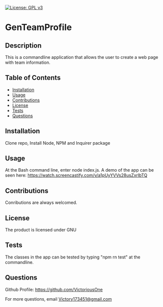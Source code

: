 [![License: GPL v3](https://img.shields.io/badge/License-GPLv3-blue.svg)](https://www.gnu.org/licenses/gpl-3.0)

# GenTeamProfile

## Description
This is a commandline application that allows the user to create a web page with team information.

## Table of Contents
* [Installation](#installation)
* [Usage](#usage)
* [Contributions](#contributions)
* [License](#license)
* [Tests](#tests)
* [Questions](#questions)

## Installation
 Clone repo, Install Node, NPM and Inquirer package

## Usage
At the Bash command line, enter node index.js. A demo of the app can be
seen here: https://watch.screencastify.com/v/a1pUyYVVs28usZxrIbTQ

## Contributions
Conributions are always welcomed.

## License
The product is licensed under GNU

## Tests
The classes in the app can be tested by typing "npm rn test" at the commandline.

## Questions
Github Profile: https://github.com/VictoriousOne

For more questions, email Victory173451@gmail.com
